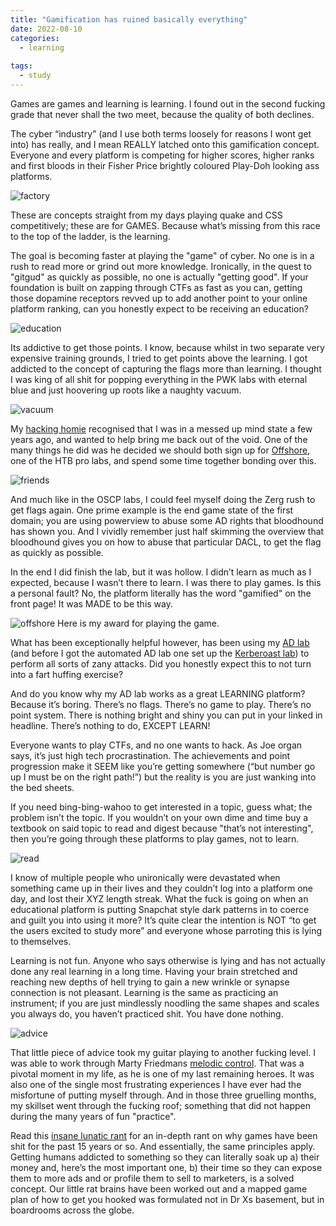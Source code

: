 ```yaml
---
title: "Gamification has ruined basically everything"
date: 2022-08-10
categories:
  - learning
  
tags:
  - study
---
```


Games are games and learning is learning. I found out in the second fucking grade that never shall the two meet, because the quality of both declines.

The cyber “industry” (and I use both terms loosely for reasons I wont get into) has really, and I mean REALLY latched onto this gamification concept. Everyone and every platform is competing for higher scores, higher ranks and first bloods in their Fisher Price brightly coloured Play-Doh looking ass platforms. 

![factory](/assets/images/gamification/playdo.png)

These are concepts straight from my days playing quake and CSS competitively; these are for GAMES. Because what’s missing from this race to the top of the ladder, is the learning.

The goal is becoming faster at playing the "game" of cyber. No one is in a rush to read more or grind out more knowledge. Ironically, in the quest to "gitgud" as quickly as possible, no one is actually "getting good". If your foundation is built on zapping through CTFs as fast as you can, getting those dopamine receptors revved up to add another point to your online platform ranking, can you honestly expect to be receiving an education?

![education](/assets/images/gamification/education.png)

Its addictive to get those points. I know, because whilst in two separate very expensive training grounds, I tried to get points above the learning. I got addicted to the concept of capturing the flags more than learning. I thought I was king of all shit for popping everything in the PWK labs with eternal blue and just hoovering up roots like a naughty vacuum.

![vacuum](/assets/images/gamification/vacuum.png)

My [hacking homie](https://kymb0.github.io/) recognised that I was in a messed up mind state a few years ago, and wanted to help bring me back out of the void. One of the many things he did was he decided we should both sign up for [Offshore](https://app.hackthebox.com/prolabs/overview/offshore), one of the HTB pro labs, and spend some time together bonding over this. 

![friends](/assets/images/gamification/friends.png)

And much like in the OSCP labs, I could feel myself doing the Zerg rush to get flags again. One prime example is the end game state of the first domain; you are using powerview to abuse some AD rights that bloodhound has shown you. And I vividly remember just half skimming the overview that bloodhound gives you on how to abuse that particular DACL, to get the flag as quickly as possible. 

In the end I did finish the lab, but it was hollow. I didn’t learn as much as I expected, because I wasn’t there to learn. I was there to play games. Is this a personal fault? No, the platform literally has the word "gamified" on the front page! It was MADE to be this way.

![offshore](/assets/images/vagrant/offshore.png) 
Here is my award for playing the game.

What has been exceptionally helpful however, has been using my [AD lab](https://onecloudemoji.github.io/labbing/vagrant-ad-lab/)  (and before I got the automated AD lab one set up the [Kerberoast lab](https://onecloudemoji.github.io/labbing/pivoting-and-kerberoast-lab-setup/)) to perform all sorts of zany attacks. Did you honestly expect this to not turn into a fart huffing exercise? 

And do you know why my AD lab works as a great LEARNING platform? Because it’s boring. There’s no flags. There’s no game to play. There’s no point system. There is nothing bright and shiny you can put in your linked in headline. There’s nothing to do, EXCEPT LEARN! 

Everyone wants to play CTFs, and no one wants to hack. As Joe organ says, it’s just high tech procrastination. The achievements and point progression make it SEEM like you’re getting somewhere (“but number go up I must be on the right path!”) but the reality is you are just wanking into the bed sheets.

If you need bing-bing-wahoo to get interested in a topic, guess what; the problem isn’t the topic. If you wouldn’t on your own dime and time buy a textbook on said topic to read and digest because "that’s not interesting", then you’re going through these platforms to play games, not to learn.

![read](/assets/images/gamification/read.png)

I know of multiple people who unironically were devastated when something came up in their lives and they couldn’t log into a platform one day, and lost their XYZ length streak. What the fuck is going on when an educational platform is putting Snapchat style dark patterns in to coerce and guilt you into using it more? It’s quite clear the intention is NOT “to get the users excited to study more” and everyone whose parroting this is lying to themselves.

Learning is not fun. Anyone who says otherwise is lying and has not actually done any real learning in a long time. Having your brain stretched and reaching new depths of hell trying to gain a new wrinkle or synapse connection is not pleasant. Learning is the same as practicing an instrument; if you are just mindlessly noodling the same shapes and scales you always do, you haven’t practiced shit. You have done nothing. 

![advice](/assets/images/gamification/play.jpg)
 
 That little piece of advice took my guitar playing to another fucking level. I was able to work through Marty Friedmans [melodic control](https://www.youtube.com/watch?v=-OmDoa2SkKY). That was a pivotal moment in my life, as he is one of my last remaining heroes. It was also one of the single most frustrating experiences I have ever had the misfortune of putting myself through. And in those three gruelling months, my skillset went through the fucking roof; something that did not happen during the many years of fun "practice". 

Read this [insane lunatic rant](https://onecloudemoji.github.io/games/2004-gaming/) for an in-depth rant on why games have been shit for the past 15 years or so. And essentially, the same principles apply. Getting humans addicted to something so they can literally soak up a) their money and, here’s the most important one, b) their time so they can expose them to more ads and or profile them to sell to marketers, is a solved concept. Our little rat brains have been worked out and a mapped game plan of how to get you hooked was formulated not in Dr Xs basement, but in boardrooms across the globe.

